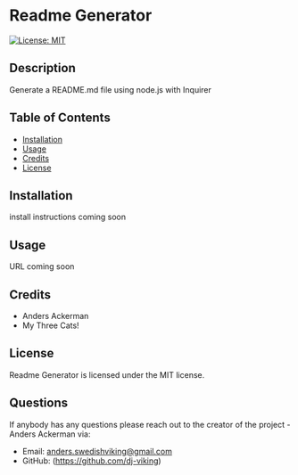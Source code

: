 

# Readme Generator

[![License: MIT](https://img.shields.io/badge/License-MIT-blue.svg)](https://opensource.org/licenses/MIT)

## Description 

Generate a README.md file using node.js with Inquirer

## Table of Contents
* [Installation](#installation)
* [Usage](#usage)
* [Credits](#credits)
* [License](#license)

## Installation

install instructions coming soon

## Usage

URL coming soon

## Credits

* Anders Ackerman
* My Three Cats!

## License

Readme Generator is licensed under the MIT license.

## Questions

If anybody has any questions please reach out to the creator of the project - Anders Ackerman via:
* Email: anders.swedishviking@gmail.com
* GitHub: (https://github.com/dj-viking)
